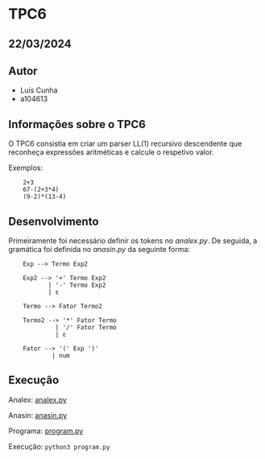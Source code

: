 # TPC6

## 22/03/2024

## Autor
- Luís Cunha
- a104613

## Informações sobre o TPC6

O TPC6 consistia em criar um parser LL(1) recursivo descendente que reconheça expressões aritméticas e calcule o respetivo valor.

Exemplos:

```
    2+3
    67-(2+3*4)
    (9-2)*(13-4)
```

## Desenvolvimento
Primeiramente foi necessário definir os tokens no *analex.py*.
De seguida, a gramática foi definida no *anasin.py* da seguinte forma:

```
    Exp --> Termo Exp2
    
    Exp2 --> '+' Termo Exp2
           | '-' Termo Exp2
           | ε
           
    Termo --> Fator Termo2
    
    Termo2 --> '*' Fator Termo
             | '/' Fator Termo
             | ε
    
    Fator --> '(' Exp ')'
            | num
```

## Execução

Analex: [analex.py](https://github.com/luiscunha13/PL2025/tree/main/TPC6/analex.py)

Anasin: [anasin.py](https://github.com/luiscunha13/PL2025/tree/main/TPC6/anasin.py)

Programa: [program.py](https://github.com/luiscunha13/PL2025/tree/main/TPC6/program.py)

Execução: `python3 program.py`